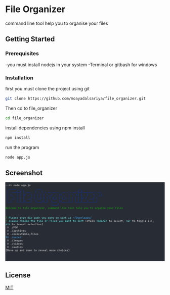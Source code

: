 # File Organizer
command line tool help you to organise  your files
## Getting Started

### Prerequisites
-you must install nodejs in your system
-Terminal or gitbash for windows
### Installation

first you must clone the project using git

```bash
git clone https://github.com/moayadalsariya/file_organizer.git
```
Then cd to file_organizer

```bash
cd file_organizer
```
install dependencies using npm install

```bash
npm install
```

run the program

```bash
node app.js
```


## Screenshot
![](./images/screenshot.png)

## License
[MIT](https://choosealicense.com/licenses/mit/)
